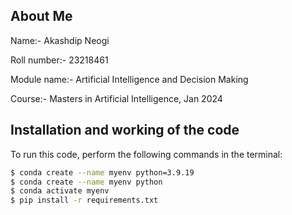 ## About Me
Name:- Akashdip Neogi

Roll number:- 23218461

Module name:- Artificial Intelligence and Decision Making

Course:- Masters in Artificial Intelligence, Jan 2024

## Installation and working of the code
To run this code, perform the following commands in the terminal:

```bash
$ conda create --name myenv python=3.9.19
$ conda create --name myenv python
$ conda activate myenv
$ pip install -r requirements.txt
```